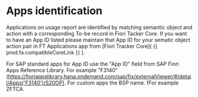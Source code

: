 # Apps identification

Applications on usage report are identified by matching semantic object and action with a corresponding To-be record in Fiori Tacker Core. If you want to have an App ID listed please maintain that App ID for your sematic object action pair in FT Applications app from [Fiori Tracker Core]( {{ prod.fa.compatibleCoreLink }} ).

For SAP standard apps for App ID use the "App ID" field from SAP Fiori Apps Reference Library. For example "F3140" (https://fioriappslibrary.hana.ondemand.com/sap/fix/externalViewer/#/detail/Apps('F3140')/S20OP). For custom apps the BSP name. fFor example ZFTCA.  





